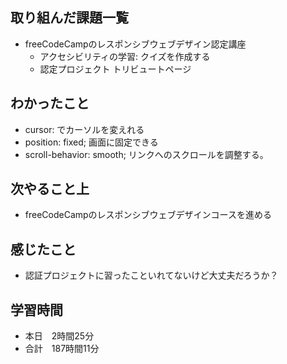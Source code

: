 ## 取り組んだ課題一覧
- freeCodeCampのレスポンシブウェブデザイン認定講座
    - アクセシビリティの学習: クイズを作成する
    - 認定プロジェクト トリビュートページ
## わかったこと
- cursor: でカーソルを変えれる
- position: fixed; 画面に固定できる
- scroll-behavior: smooth; リンクへのスクロールを調整する。
## 次やること上
- freeCodeCampのレスポンシブウェブデザインコースを進める
## 感じたこと
- 認証プロジェクトに習ったこといれてないけど大丈夫だろうか？
## 学習時間
- 本日　2時間25分
- 合計　187時間11分